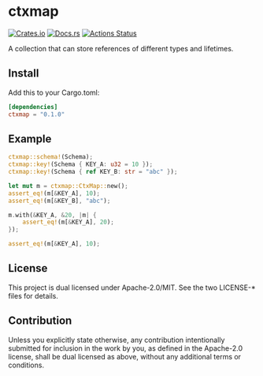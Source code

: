 # ctxmap

[![Crates.io](https://img.shields.io/crates/v/ctxmap.svg)](https://crates.io/crates/ctxmap)
[![Docs.rs](https://docs.rs/ctxmap/badge.svg)](https://docs.rs/ctxmap/)
[![Actions Status](https://github.com/frozenlib/ctxmap/workflows/CI/badge.svg)](https://github.com/frozenlib/ctxmap/actions)

A collection that can store references of different types and lifetimes.

## Install

Add this to your Cargo.toml:

```toml
[dependencies]
ctxmap = "0.1.0"
```

## Example

```rust
ctxmap::schema!(Schema);
ctxmap::key!(Schema { KEY_A: u32 = 10 });
ctxmap::key!(Schema { ref KEY_B: str = "abc" });

let mut m = ctxmap::CtxMap::new();
assert_eq!(m[&KEY_A], 10);
assert_eq!(m[&KEY_B], "abc");

m.with(&KEY_A, &20, |m| {
    assert_eq!(m[&KEY_A], 20);
});

assert_eq!(m[&KEY_A], 10);
```

## License

This project is dual licensed under Apache-2.0/MIT. See the two LICENSE-\* files for details.

## Contribution

Unless you explicitly state otherwise, any contribution intentionally submitted for inclusion in the work by you, as defined in the Apache-2.0 license, shall be dual licensed as above, without any additional terms or conditions.
